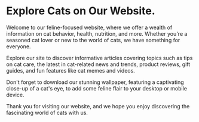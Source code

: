 <!--font:Poppins-->

# Explore Cats on Our Website.

Welcome to our feline-focused website, where we offer a wealth of information on cat behavior, health, nutrition, and more. Whether you're a seasoned cat lover or new to the world of cats, we have something for everyone.

Explore our site to discover informative articles covering topics such as tips on cat care, the latest in cat-related news and trends, product reviews, gift guides, and fun features like cat memes and videos.

Don't forget to download our stunning wallpaper, featuring a captivating close-up of a cat's eye, to add some feline flair to your desktop or mobile device.

Thank you for visiting our website, and we hope you enjoy discovering the fascinating world of cats with us.

<!--

Write me markdown content of website with wallpaper:

"A close-up of a cat’s eye"

The header of the page should not be copy of the text but rather a real content of the website which is using this wallpaper.


---


# Feline Focus: A Close-Up of a Cat's Eye

Welcome to our website featuring a stunning close-up of a cat's eye as our wallpaper. This mesmerizing image captures the beauty and mystery of these fascinating creatures.

Our website is dedicated to all things feline, from tips on cat care to the latest in cat-related news and trends. Whether you're a long-time cat lover or just starting to explore the world of cats, we have something for you.

Explore our site to discover articles on cat behavior, health, nutrition, and more. You'll also find product reviews, gift guides, and fun features like cat memes and videos.

And don't forget to download our cat's eye wallpaper to add some feline flair to your desktop or mobile device. Thanks for visiting, and happy browsing!


---


Heading is too long, rewrite whole content.


---


# Discover the World of Cats with Our Feline-Focused Website

Welcome to our website dedicated to all things feline. Our stunning wallpaper, featuring a close-up of a cat's eye, captures the beauty and mystery of these fascinating creatures.

Explore our site to discover a wealth of information on cat behavior, health, nutrition, and more. Whether you're a long-time cat lover or just starting to explore the world of cats, we have something for you.

Our articles cover everything from tips on cat care to the latest in cat-related news and trends. You'll also find product reviews, gift guides, and fun features like cat memes and videos.

Don't forget to download our cat's eye wallpaper to add some feline flair to your desktop or mobile device. 

Thank you for visiting our website, and we hope you enjoy exploring the world of cats with us.


---


Heading is too long, rewrite whole content.


---


# Welcome to Our Feline-Focused Website

Our website is dedicated to all things feline, offering a wealth of information on cat behavior, health, nutrition, and more. Whether you're a long-time cat lover or just starting to explore the world of cats, we have something for you.

Explore our site to discover articles covering everything from tips on cat care to the latest in cat-related news and trends. You'll also find product reviews, gift guides, and fun features like cat memes and videos.

And don't forget to download our stunning wallpaper, featuring a close-up of a cat's eye, to add some feline flair to your desktop or mobile device.

Thank you for visiting our website, and we hope you enjoy discovering the world of cats with us.


---


Heading is too long, rewrite whole content.


---


# Discover the Fascinating World of Cats on Our Website

Welcome to our feline-focused website, where we offer a wealth of information on cat behavior, health, nutrition, and more. Whether you're a seasoned cat lover or new to the world of cats, we have something for everyone.

Explore our site to discover informative articles covering topics such as tips on cat care, the latest in cat-related news and trends, product reviews, gift guides, and fun features like cat memes and videos.

Don't forget to download our stunning wallpaper, featuring a captivating close-up of a cat's eye, to add some feline flair to your desktop or mobile device.

Thank you for visiting our website, and we hope you enjoy discovering the fascinating world of cats with us.


---


Write me a Google font which is best fitting for the website.

Pick from the list:
- Montserrat
- Poppins
- Alegreya
- Barlow Condensed
- Roboto
- Great Vibes
- Lato
- IBM Plex Sans
- Dancing Script
- Open Sans
- Inter
- Exo 2
- Playfair Display
- Lobster
- Orbitron
- Raleway
- Futura


Write just the font name nothing else.


---


Poppins

-->
